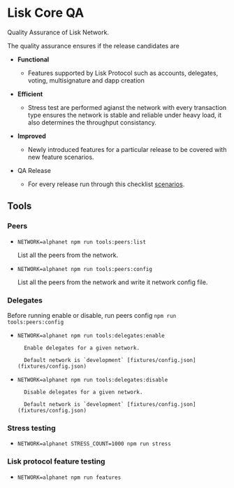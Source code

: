
# Lisk Core QA
Quality Assurance of Lisk Network.

The quality assurance ensures if the release candidates are

- **Functional**

  - Features supported by Lisk Protocol such as accounts, delegates, voting, multisignature and dapp creation

- **Efficient**

  - Stress test are performed agianst the network with every transaction type ensures the network is stable and reliable under heavy load, it also determines the throughput consistancy.

- **Improved**

  - Newly introduced features for a particular release to be covered with new feature scenarios.

- QA Release
  - For every release run through this checklist [scenarios](docs/qa_round_template.md).

## Tools

### Peers

- `NETWORK=alphanet npm run tools:peers:list`

    List all the peers from the network.

- `NETWORK=alphanet npm run tools:peers:config`

    List all the peers from the network and write it network config file.

### Delegates

Before running enable or disable, run peers config `npm run tools:peers:config`

- `NETWORK=alphanet npm run tools:delegates:enable`

		Enable delegates for a given network.

		Default network is `development` [fixtures/config.json](fixtures/config.json)

- `NETWORK=alphanet npm run tools:delegates:disable`

		Disable delegates for a given network.

		Default network is `development` [fixtures/config.json](fixtures/config.json)

### Stress testing

- `NETWORK=alphanet STRESS_COUNT=1000 npm run stress`

### Lisk protocol feature testing

- `NETWORK=alphanet npm run features`
